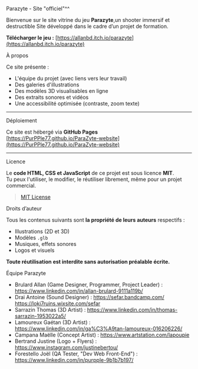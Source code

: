 Parazyte - Site "officiel"^^

Bienvenue sur le site vitrine du jeu **Parazyte**,un shooter immersif et destructible
Site développé dans le cadre d’un projet de formation.

**Télécharger le jeu :** [https://allanbd.itch.io/parazyte](https://allanbd.itch.io/parazyte)

À propos

Ce site présente :
- L'équipe du projet (avec liens vers leur travail)
- Des galeries d'illustrations
- Des modèles 3D visualisables en ligne
- Des extraits sonores et vidéos
- Une accessibilité optimisée (contraste, zoom texte)

---

Déploiement

Ce site est hébergé via **GitHub Pages**  
[https://PurPPle77.github.io/ParaZyte-website](https://PurPPle77.github.io/ParaZyte-website)

---

Licence

Le **code HTML, CSS et JavaScript** de ce projet est sous licence **MIT**.  
Tu peux l'utiliser, le modifier, le réutiliser librement, même pour un projet commercial.

> [MIT License](LICENSE)



Droits d’auteur

Tous les contenus suivants sont **la propriété de leurs auteurs** respectifs :
- Illustrations (2D et 3D)
- Modèles `.glb`
- Musiques, effets sonores
- Logos et visuels

**Toute réutilisation est interdite sans autorisation préalable écrite.**


 Équipe Parazyte

- Brulard Allan (Game Designer, Programmer, Project Leader) : https://www.linkedin.com/in/allan-brulard-9111a119b/
- Drai Antoine (Sound Designer) : https://sefar.bandcamp.com/ https://loki7ruins.wixsite.com/sefar
- Sarrazin Thomas (3D Artist) : https://www.linkedin.com/in/thomas-sarrazin-1953022a5/
- Lamoureux Gaétan (3D Artist) : https://www.linkedin.com/in/ga%C3%A9tan-lamoureux-016206226/
- Campana Maëlle (Concept Artist) : https://www.artstation.com/lapoupie
- Bertrand Justine (Logo + Flyers) : https://www.instagram.com/justinebertou/
- Forestello Joël (QA Tester, "Dev Web Front-End") : https://www.linkedin.com/in/purpple-9b1b7b197/






